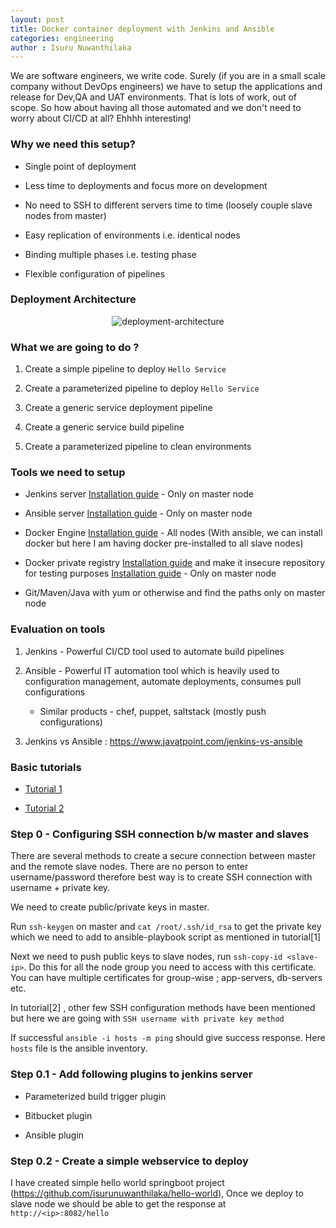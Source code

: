 ```yaml
---
layout: post
title: Docker container deployment with Jenkins and Ansible
categories: engineering
author : Isuru Nuwanthilaka
---
```


We are software engineers, we write code. Surely (if you are in a small scale company without DevOps engineers) we have to setup the applications and release for Dev,QA and UAT environments. That is lots of work, out of scope. So how about having all those automated and we don't need to worry about CI/CD at all? Ehhhh interesting! 

### Why we need this setup?

* Single point of deployment

* Less time to deployments and focus more on development

* No need to SSH to different servers time to time (loosely couple slave nodes from master)

* Easy replication of environments i.e. identical nodes

* Binding multiple phases i.e. testing phase

* Flexible configuration of pipelines

### Deployment Architecture

<p align="center">
<img src="{{ site.url }}/assets/img/deployment-arch.png"
     alt="deployment-architecture"
     style="float: center;" />
</p>

### What we are going to do ?

1. Create a simple pipeline to deploy `Hello Service`

2. Create a parameterized pipeline to deploy `Hello Service`

3. Create a generic service deployment pipeline

4. Create a generic service build pipeline

5. Create a parameterized pipeline to clean environments

### Tools we need to setup

* Jenkins server [Installation guide](https://www.jenkins.io/doc/book/installing/linux/#red-hat-centos) - Only on master node

* Ansible server [Installation guide](https://docs.ansible.com/ansible/latest/installation_guide/intro_installation.html#installing-ansible-on-rhel-centos-or-fedora) - Only on master node

* Docker Engine [Installation guide](https://docs.docker.com/engine/install/centos/) - All nodes (With ansible, we can install docker but here I am having docker pre-installed to all slave nodes)

* Docker private registry [Installation guide](https://docs.docker.com/registry/deploying/) and make it insecure repository for testing purposes [Installation guide]( https://www.linuxtechi.com/setup-docker-private-registry-centos-7-rhel-7/) - Only on master node

* Git/Maven/Java with yum or otherwise and find the paths only on master node

### Evaluation on tools

1. Jenkins - Powerful CI/CD tool used to automate build pipelines

2. Ansible - Powerful IT automation tool which is heavily used to configuration management, automate deployments, consumes pull configurations
	
     * Similar products - chef, puppet, saltstack (mostly push configurations)
	
3. Jenkins vs Ansible : https://www.javatpoint.com/jenkins-vs-ansible

### Basic tutorials

* [Tutorial 1](https://www.youtube.com/watch?v=13FpCxCClLY)

* [Tutorial 2](https://www.youtube.com/watch?v=65XXE0DMxcU)

### Step 0 - Configuring SSH connection b/w master and slaves

There are several methods to create a secure connection between master and the remote slave nodes. There are no person to enter username/password therefore best way is to create SSH connection with username + private key.

We need to create public/private keys in master.

Run `ssh-keygen` on master and `cat /root/.ssh/id_rsa` to get the private key which we need to add to ansible-playbook script as mentioned in tutorial[1]  

Next we need to push public keys to slave nodes, run `ssh-copy-id <slave-ip>`. Do this for all the node group you need to access with this certificate. You can have multiple certificates for group-wise ; app-servers, db-servers etc.

In tutorial[2] , other few SSH configuration methods have been mentioned but here we are going with `SSH username with private key method`

If successful `ansible -i hosts -m ping` should give success response. Here `hosts` file is the ansible inventory.

### Step 0.1 - Add following plugins to jenkins server

* Parameterized build trigger plugin

* Bitbucket plugin

* Ansible plugin

### Step 0.2 - Create a simple webservice to deploy

I have created simple hello world springboot project (https://github.com/isurunuwanthilaka/hello-world), Once we deploy to slave node we should be able to get the response at `http://<ip>:8082/hello`
